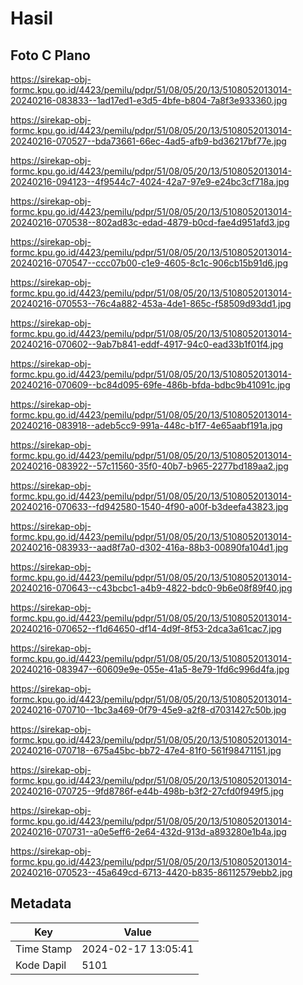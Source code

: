 # Hasil

## Foto C Plano

https://sirekap-obj-formc.kpu.go.id/4423/pemilu/pdpr/51/08/05/20/13/5108052013014-20240216-083833--1ad17ed1-e3d5-4bfe-b804-7a8f3e933360.jpg

https://sirekap-obj-formc.kpu.go.id/4423/pemilu/pdpr/51/08/05/20/13/5108052013014-20240216-070527--bda73661-66ec-4ad5-afb9-bd36217bf77e.jpg

https://sirekap-obj-formc.kpu.go.id/4423/pemilu/pdpr/51/08/05/20/13/5108052013014-20240216-094123--4f9544c7-4024-42a7-97e9-e24bc3cf718a.jpg

https://sirekap-obj-formc.kpu.go.id/4423/pemilu/pdpr/51/08/05/20/13/5108052013014-20240216-070538--802ad83c-edad-4879-b0cd-fae4d951afd3.jpg

https://sirekap-obj-formc.kpu.go.id/4423/pemilu/pdpr/51/08/05/20/13/5108052013014-20240216-070547--ccc07b00-c1e9-4605-8c1c-906cb15b91d6.jpg

https://sirekap-obj-formc.kpu.go.id/4423/pemilu/pdpr/51/08/05/20/13/5108052013014-20240216-070553--76c4a882-453a-4de1-865c-f58509d93dd1.jpg

https://sirekap-obj-formc.kpu.go.id/4423/pemilu/pdpr/51/08/05/20/13/5108052013014-20240216-070602--9ab7b841-eddf-4917-94c0-ead33b1f01f4.jpg

https://sirekap-obj-formc.kpu.go.id/4423/pemilu/pdpr/51/08/05/20/13/5108052013014-20240216-070609--bc84d095-69fe-486b-bfda-bdbc9b41091c.jpg

https://sirekap-obj-formc.kpu.go.id/4423/pemilu/pdpr/51/08/05/20/13/5108052013014-20240216-083918--adeb5cc9-991a-448c-b1f7-4e65aabf191a.jpg

https://sirekap-obj-formc.kpu.go.id/4423/pemilu/pdpr/51/08/05/20/13/5108052013014-20240216-083922--57c11560-35f0-40b7-b965-2277bd189aa2.jpg

https://sirekap-obj-formc.kpu.go.id/4423/pemilu/pdpr/51/08/05/20/13/5108052013014-20240216-070633--fd942580-1540-4f90-a00f-b3deefa43823.jpg

https://sirekap-obj-formc.kpu.go.id/4423/pemilu/pdpr/51/08/05/20/13/5108052013014-20240216-083933--aad8f7a0-d302-416a-88b3-00890fa104d1.jpg

https://sirekap-obj-formc.kpu.go.id/4423/pemilu/pdpr/51/08/05/20/13/5108052013014-20240216-070643--c43bcbc1-a4b9-4822-bdc0-9b6e08f89f40.jpg

https://sirekap-obj-formc.kpu.go.id/4423/pemilu/pdpr/51/08/05/20/13/5108052013014-20240216-070652--f1d64650-df14-4d9f-8f53-2dca3a61cac7.jpg

https://sirekap-obj-formc.kpu.go.id/4423/pemilu/pdpr/51/08/05/20/13/5108052013014-20240216-083947--60609e9e-055e-41a5-8e79-1fd6c996d4fa.jpg

https://sirekap-obj-formc.kpu.go.id/4423/pemilu/pdpr/51/08/05/20/13/5108052013014-20240216-070710--1bc3a469-0f79-45e9-a2f8-d7031427c50b.jpg

https://sirekap-obj-formc.kpu.go.id/4423/pemilu/pdpr/51/08/05/20/13/5108052013014-20240216-070718--675a45bc-bb72-47e4-81f0-561f98471151.jpg

https://sirekap-obj-formc.kpu.go.id/4423/pemilu/pdpr/51/08/05/20/13/5108052013014-20240216-070725--9fd8786f-e44b-498b-b3f2-27cfd0f949f5.jpg

https://sirekap-obj-formc.kpu.go.id/4423/pemilu/pdpr/51/08/05/20/13/5108052013014-20240216-070731--a0e5eff6-2e64-432d-913d-a893280e1b4a.jpg

https://sirekap-obj-formc.kpu.go.id/4423/pemilu/pdpr/51/08/05/20/13/5108052013014-20240216-070523--45a649cd-6713-4420-b835-86112579ebb2.jpg


## Metadata

| Key        | Value               |
| ---------- | ------------------- |
| Time Stamp | 2024-02-17 13:05:41 |
| Kode Dapil | 5101                |




